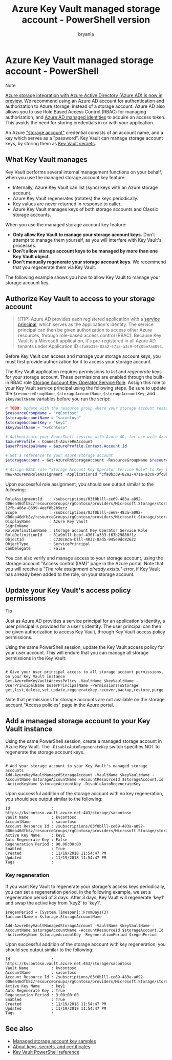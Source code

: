 ﻿---
title: Azure Key Vault managed storage account - PowerShell version
description: The managed storage account feature provides a seemless integration, between Azure Key Vault and an Azure storage account.
ms.topic: conceptual
ms.service: key-vault
author: bryanla
ms.author: bryanla
manager: mbaldwin
ms.date: 11/19/2018
---
# Azure Key Vault managed storage account - PowerShell

> [!NOTE]
> [Azure storage integration with Azure Active Directory (Azure AD) is now in preview](https://docs.microsoft.com/azure/storage/common/storage-auth-aad). We recommend using an Azure AD account for authentication and authorization to Azure storage, instead of a storage account. Azure AD also allows you to use Role Based Access Control (RBAC) for managing authorization, and [Azure AD managed identities](/azure/active-directory/managed-identities-azure-resources/) to acquire an access token. This avoids the need for storing credentials in or with your application. 

 An Azure ["storage account"](/azure/storage/storage-create-storage-account) credential consists of an account name, and a key which serves as a "password". Key Vault can manage storage account keys, by storing them as [Key Vault secrets](/azure/key-vault/about-keys-secrets-and-certificates#key-vault-secrets). 

## What Key Vault manages

Key Vault performs several internal management functions on your behalf, when you use the managed storage account key feature:

- Internally, Azure Key Vault can list (sync) keys with an Azure storage account.
- Azure Key Vault regenerates (rotates) the keys periodically.
- Key values are never returned in response to caller.
- Azure Key Vault manages keys of both storage accounts and Classic storage accounts.

When you use the managed storage account key feature:

- **Only allow Key Vault to manage your storage account keys.** Don't attempt to manage them yourself, as you will interfere with Key Vault's processes.
- **Don't allow storage account keys to be managed by more than one Key Vault object**.
- **Don't manually regenerate your storage account keys**. We recommend that you regenerate them via Key Vault.

The following example shows you how to allow Key Vault to manage your storage account key.

## Authorize Key Vault to access to your storage account

> ![TIP]
> Azure AD provides each registered application with a [service principal](/azure/active-directory/develop/app-objects-and-service-principals), which serves as the application's identity. The service principal can then be given authorization to access other Azure resources, through role-based access control (RBAC). Because Key Vault is a Microsoft application, it's pre-registered in all Azure AD tenants under Application ID `cfa8b339-82a2-471a-a3c9-0fc0be7a4093`.

Before Key Vault can access and manage your storage account keys, you must first provide authorization for it to access your storage account. 

The Key Vault application requires permissions to *list* and *regenerate* keys for your storage account. These permissions are enabled through the built-in RBAC role [Storage Account Key Operator Service Role](/azure/role-based-access-control/built-in-roles#storage-account-key-operator-service-role). Assign this role to your Key Vault service principal using the following steps. Be sure to update the `$resourceGroupName`, `$storageAccountName`, `$storageAccountKey`, and `$keyVaultName` variables before you run the script:

```powershell
# TODO: Update with the resource group where your storage account resides, your storage account name, the name of your active storage account key, and your Key Vault instance name
$resourceGroupName = "rgContoso"
$storageAccountName = "sacontoso"
$storageAccountKey = "key1"
$keyVaultName = "kvContoso"

# Authenticate your PowerShell session with Azure AD, for use with Azure Resource Manager cmdlets
$azureProfile = Connect-AzureRmAccount
$userPrincipalName = $azureProfile.Context.Account.Id

# Get a reference to your Azure storage account
$storageAccount = Get-AzureRmStorageAccount -ResourceGroupName $resourceGroupName -StorageAccountName $storageAccountName

# Assign RBAC role "Storage Account Key Operator Service Role" to Key Vault, limiting the access scope to your storage account. For a classic storage account, use "Classic Storage Account Key Operator Service Role." 
New-AzureRmRoleAssignment -ApplicationId “cfa8b339-82a2-471a-a3c9-0fc0be7a4093” -RoleDefinitionName 'Storage Account Key Operator Service Role' -Scope $storageAccount.Id
```

Upon successful role assignment, you should see output similar to the following:

```console
RoleAssignmentId   : /subscriptions/03f0blll-ce69-483a-a092-d06ea46dfb8z/resourceGroups/rgContoso/providers/Microsoft.Storage/storageAccounts/sacontoso/providers/Microsoft.Authorization/roleAssignments/189cblll-12fb-406e-8699-4eef8b2b9ecz
Scope              : /subscriptions/03f0blll-ce69-483a-a092-d06ea46dfb8z/resourceGroups/rgContoso/providers/Microsoft.Storage/storageAccounts/sacontoso
DisplayName        : Azure Key Vault
SignInName         :
RoleDefinitionName : storage account Key Operator Service Role
RoleDefinitionId   : 81a9blll-bebf-436f-a333-f67b29880f1z
ObjectId           : c730c8da-blll-4032-8ad5-945e9dc8262z
ObjectType         : ServicePrincipal
CanDelegate        : False
```

You can also verify and manage access to your storage account, using the storage account "Access control (IAM)" page in the Azure portal. Note that you will receive a *"The role assignment already exists."* error, if Key Vault has already been added to the role, on your storage account. 

## Update your Key Vault's access policy permissions

>[!TIP] 
> Just as Azure AD provides a service principal for an application's identity, a user principal is provided for a user's identity. The user principal can then be given authorization to access Key Vault, through Key Vault access policy permissions.

Using the same PowerShell session, update the Key Vault access policy for your user account. This will endure that you can manage all storage permissions in the Key Vault: 

```azurepowershell-interactive

# Give your user principal access to all storage account permissions, on your Key Vault instance
Set-AzureRmKeyVaultAccessPolicy -VaultName $keyVaultName -UserPrincipalName $userPrincipalName -PermissionsToStorage get,list,delete,set,update,regeneratekey,recover,backup,restore,purge
```

Note that permissions for storage accounts are not available on the storage account "Access policies" page in the Azure portal.

## Add a managed storage account to your Key Vault instance

Using the same PowerShell session, create a managed storage account in Azure Key Vault. The  `-DisableAutoRegenerateKey` switch specifies NOT to regenerate the storage account keys.

```azurepowershell-interactive

# Add your storage account to your Key Vault's managed storage accounts
Add-AzureKeyVaultManagedStorageAccount -VaultName $keyVaultName -AccountName $storageAccountName -AccountResourceId $storageAccount.Id -ActiveKeyName $storageAccountKey -DisableAutoRegenerateKey
```

Upon successful addition of the storage account with no key regeneration, you should see output similar to the following:

```console
Id                  : https://kvcontoso.vault.azure.net:443/storage/sacontoso
Vault Name          : kvcontoso
AccountName         : sacontoso
Account Resource Id : /subscriptions/03f0blll-ce69-483a-a092-d06ea46dfb8z/resourceGroups/rgContoso/providers/Microsoft.Storage/storageAccounts/sacontoso
Active Key Name     : key1
Auto Regenerate Key : False
Regeneration Period : 90.00:00:00
Enabled             : True
Created             : 11/19/2018 11:54:47 PM
Updated             : 11/19/2018 11:54:47 PM
Tags                : 
```


### Key regeneration

If you want Key Vault to regenerate your storage's access keys periodically, you can set a regeneration period. In the following example, we set a regeneration period of 3 days. After 3 days, Key Vault will regenerate 'key1' and swap the active key from 'key2' to 'key1'.

```azurepowershell-interactive
$regenPeriod = [System.Timespan]::FromDays(3)
$accountName = $storage.StorageAccountName

Add-AzureKeyVaultManagedStorageAccount -VaultName $keyVaultName -AccountName $storageAccountName -AccountResourceId $storageAccount.Id -ActiveKeyName $storageAccountKey -RegenerationPeriod $regenPeriod
```

Upon successful addition of the storage account with key regeneration, you should see output similar to the following:

```console
Id                  : https://kvcontoso.vault.azure.net:443/storage/sacontoso
Vault Name          : kvcontoso
AccountName         : sacontoso
Account Resource Id : /subscriptions/03f0blll-ce69-483a-a092-d06ea46dfb8z/resourceGroups/rgContoso/providers/Microsoft.Storage/storageAccounts/sacontoso
Active Key Name     : key1
Auto Regenerate Key : True
Regeneration Period : 3.00:00:00
Enabled             : True
Created             : 11/19/2018 11:54:47 PM
Updated             : 11/19/2018 11:54:47 PM
Tags                : 
```

## See also

- [Managed storage account key samples](https://github.com/Azure-Samples?utf8=%E2%9C%93&q=key+vault+storage&type=&language=)
- [About keys, secrets, and certificates](about-keys-secrets-and-certificates.md)
- [Key Vault PowerShell reference](/powershell/module/azurerm.keyvault/)
